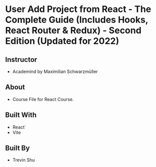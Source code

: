 # User Add Project from React - The Complete Guide (Includes Hooks, React Router & Redux) - Second Edition (Updated for 2022)

## Instructor

- Academind by Maximilian Schwarzmüller

## About

- Course File for React Course.

## Built With

- React`
- Vite

## Built By

- Trevin Shu
